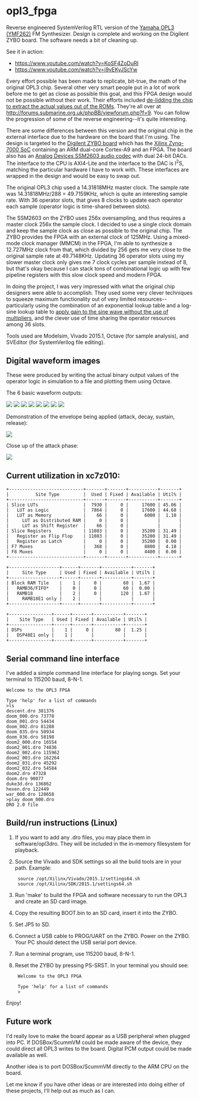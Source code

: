 opl3_fpga
=========
Reverse engineered SystemVerilog RTL version of the 
<a href="http://en.wikipedia.org/wiki/Yamaha_YMF262">Yamaha OPL3 (YMF262)</a> FM Synthesizer.
Design is complete and working on the Digilent ZYBO board. The software needs a bit of cleaning up.

See it in action:
* https://www.youtube.com/watch?v=KoSF4ZoDuRI
* https://www.youtube.com/watch?v=i9vEKyJScYw

Every effort possible has been made to replicate, bit-true, the math of the original OPL3 chip. Several other very smart people put in a lot of work before me to get as close as possible this goal, and this FPGA design would not be possible without their work. Their efforts included <a href="https://docs.google.com/document/d/18IGx18NQY_Q1PJVZ-bHywao9bhsDoAqoIn1rIm42nwo/edit">de-lidding the chip to extract the actual values out of the ROMs</a>. They're all over at http://forums.submarine.org.uk/phpBB/viewforum.php?f=9. You can follow the progression of some of the reverse engineering--it's quite interesting.

There are some differences between this version and the original chip in the external interface due to the hardware on
the board that I'm using. The design is targeted to the <a href="https://www.digilentinc.com/Products/Detail.cfm?Prod=ZYBO">Digilent ZYBO board</a>
which has the <a href="http://www.xilinx.com/products/silicon-devices/soc/zynq-7000.html">Xilinx Zynq-7000
SoC</a> containing an ARM dual-core Cortex-A9 and an FPGA. The board also has an 
<a href="http://www.analog.com/en/products/audio-video/audio-codecs/ssm2603.html#product-overview">Analog Devices SSM2603
audio codec</a> with dual 24-bit DACs. The interface to the CPU is AXI4-Lite
and the interface to the DAC is I<sup>2</sup>S, matching the particular hardware I have to work with. These
interfaces are wrapped in the design and would be easy to swap out.

The original OPL3 chip used a 14.31818MHz master clock. The sample rate was 14.31818MHz/288 = 49.7159KHz, which is quite an interesting sample rate. With 36 operator slots, that gives 8 clocks to update each operator each sample (operator logic is
time-shared between slots).

The SSM2603 on the ZYBO uses 256x oversampling, and thus requires a master clock 256x the sample clock.
I decided to use a single clock domain and keep the sample clock as close as possible to the original
chip. The ZYBO provides the FPGA with an external clock of 125MHz. Using a mixed-mode clock manager (MMCM) in the FPGA,
I'm able to synthesize a 12.727MHz clock from that, which divided by 256 gets me very close to the original
sample rate at 49.7148KHz. Updating 36 operator slots using my slower master clock only gives me 7 clock
cycles per sample instead of 8, but that's okay because I can stack tons of combinational logic up with
few pipeline registers with this slow clock speed and modern FPGA.

In doing the project, I was very impressed with what the original chip designers were able to accomplish. They used some very clever techniques to squeeze maximum functionality out of very limited resources--particularly using the combination of an exponential lookup table and a log-sine lookup table to <a href="https://github.com/gtaylormb/opl3_fpga/blob/master/docs/opl3math.pdf">apply gain to the sine wave without the use of multipliers</a>, and the clever use of time sharing the operator resources among 36 slots.

Tools used are Modelsim, Vivado 2015.1, Octave (for sample analysis), and SVEditor (for SystemVerilog file editing).

## Digital waveform images
These were produced by writing the actual binary output values of the operator logic in simulation to a file and plotting them using Octave.

The 6 basic waveform outputs:

<img src="http://i.imgur.com/ysmm3Sp.png?1">

<img src="http://i.imgur.com/ze8W5wU.png?1">

<img src="http://i.imgur.com/DHMkYkb.png?1">

<img src="http://i.imgur.com/t8UO1Xz.png?1">

<img src="http://i.imgur.com/0fmTRXg.png?1">

<img src="http://i.imgur.com/o1EIYDZ.png?1">

<img src="http://i.imgur.com/LKeYdRh.png?1">

<img src="http://i.imgur.com/5JEmWyz.png?1">

Demonstration of the envelope being applied (attack, decay, sustain, release):

<img src="http://i.imgur.com/Of8oeui.png?1">

Close up of the attack phase:

<img src="http://i.imgur.com/GVkxXhn.png?1">

## Current utilization in xc7z010:

    +----------------------------+-------+-------+-----------+-------+
    |          Site Type         |  Used | Fixed | Available | Util% |
    +----------------------------+-------+-------+-----------+-------+
    | Slice LUTs                 |  7930 |     0 |     17600 | 45.06 |
    |   LUT as Logic             |  7864 |     0 |     17600 | 44.68 |
    |   LUT as Memory            |    66 |     0 |      6000 |  1.10 |
    |     LUT as Distributed RAM |     0 |     0 |           |       |
    |     LUT as Shift Register  |    66 |     0 |           |       |
    | Slice Registers            | 11083 |     0 |     35200 | 31.49 |
    |   Register as Flip Flop    | 11083 |     0 |     35200 | 31.49 |
    |   Register as Latch        |     0 |     0 |     35200 |  0.00 |
    | F7 Muxes                   |   368 |     0 |      8800 |  4.18 |
    | F8 Muxes                   |     0 |     0 |      4400 |  0.00 |
    +----------------------------+-------+-------+-----------+-------+
    
    +-------------------+------+-------+-----------+-------+
    |     Site Type     | Used | Fixed | Available | Util% |
    +-------------------+------+-------+-----------+-------+
    | Block RAM Tile    |    1 |     0 |        60 |  1.67 |
    |   RAMB36/FIFO*    |    0 |     0 |        60 |  0.00 |
    |   RAMB18          |    2 |     0 |       120 |  1.67 |
    |     RAMB18E1 only |    2 |       |           |       |
    +-------------------+------+-------+-----------+-------+
    
    +----------------+------+-------+-----------+-------+
    |    Site Type   | Used | Fixed | Available | Util% |
    +----------------+------+-------+-----------+-------+
    | DSPs           |    1 |     0 |        80 |  1.25 |
    |   DSP48E1 only |    1 |       |           |       |
    +----------------+------+-------+-----------+-------+
    
## Serial command line interface

I've added a simple command line interface for playing songs. 
Set your terminal to 115200 baud, 8-N-1.
    
    Welcome to the OPL3 FPGA
    
    Type 'help' for a list of commands
    >ls
    descent.dro 381376
    doom_000.dro 73778
    doom_001.dro 54434
    doom_002.dro 81288
    doom_035.dro 50934
    doom_036.dro 58198
    doom2_000.dro 16554
    doom2_001.dro 74836
    doom2_002.dro 115962
    doom2_003.dro 162264
    doom2_031.dro 45292
    doom2_032.dro 54584
    doom2.dro 47328
    doom.dro 90077
    duke3d.dro 136862
    hexen.dro 122449
    war_000.dro 120658
    >play doom_000.dro
    DRO 2.0 file 
    
## Build/run instructions (Linux)
1. If you want to add any .dro files, you may place them in software/opl3dro.
They will be included in the in-memory filesystem for playback.

2. Source the Vivado and SDK settings so all the build tools are in your path.
Example: 

        source /opt/Xilinx/Vivado/2015.1/settings64.sh
        source /opt/Xilinx/SDK/2015.1/settings64.sh
      
3. Run 'make' to build the FPGA and software necessary to run the OPL3
and create an SD card image.

4. Copy the resulting BOOT.bin to an SD card, insert it into the ZYBO.

5. Set JP5 to SD.

6. Connect a USB cable to PROG/UART on the ZYBO. Power on the ZYBO. Your PC should detect the USB serial port device.

7. Run a terminal program, use 115200 baud, 8-N-1.

8. Reset the ZYBO by pressing PS-SRST. In your terminal you should see:

        Welcome to the OPL3 FPGA

        Type 'help' for a list of commands
        >

Enjoy!

## Future work
I'd really love to make the board appear as a USB peripheral when plugged into PC. If DOSBox/ScummVM could be made aware of the device, they could direct all OPL3 writes to the board. Digital PCM output could be made available as well.

Another idea is to port DOSBox/ScummVM directly to the ARM CPU on the board.

Let me know if you have other ideas or are interested into doing either of these projects, I'll help out as much as I can.
